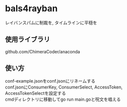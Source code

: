 # bals4rayban
レイバンスパムに制裁を, タイムラインに平穏を  
## 使用ライブラリ
github.com/ChimeraCoder/anaconda  
## 使い方
conf-example.jsonをconf.jsonにリネームする  
conf.jsonにConsumerKey, ConsumerSelect, AccessToken, AccessTokenSelectを設定する  
cmdディレクトリに移動してgo run main.goと呪文を唱える
